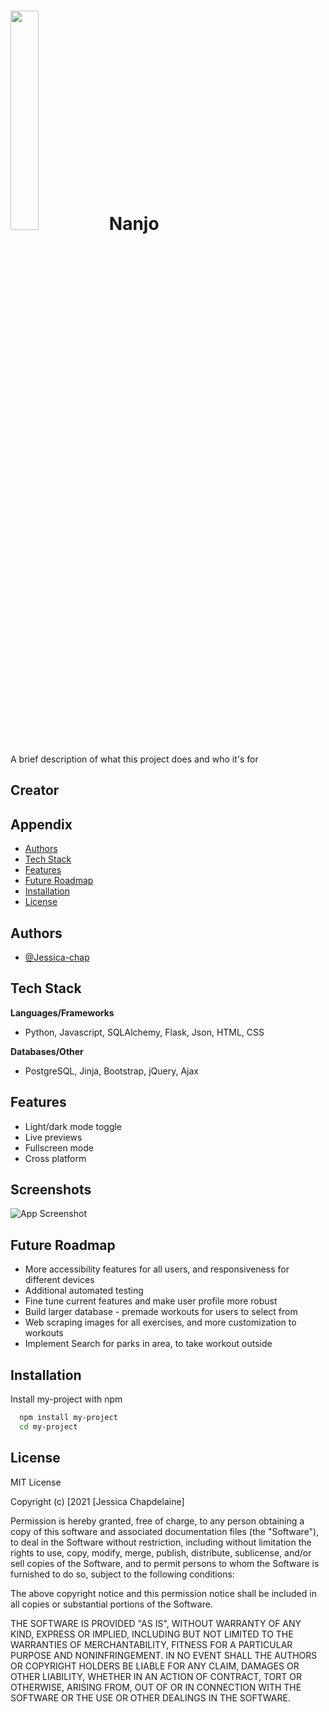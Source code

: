 
# <img src="../static/img/nanjo-logo.svg" width="30%"> Nanjo

A brief description of what this project does and who it's for

## Creator




## Appendix

* [Authors](#authors)
* [Tech Stack](#tech_stack)
* [Features](#features)
* [Future Roadmap](#future)
* [Installation](#install)
* [License](#license)

  
## <a name="authors"></a>Authors

- [@Jessica-chap](https://github.com/Jessica-chap)

  
## <a name="tech_stack"></a>Tech Stack

**Languages/Frameworks** 
* Python, Javascript, SQLAlchemy, Flask, Json, HTML, CSS

**Databases/Other** 
* PostgreSQL, Jinja, Bootstrap, jQuery, Ajax

  
## <a name="features"></a>Features

- Light/dark mode toggle
- Live previews
- Fullscreen mode
- Cross platform

  
## Screenshots

![App Screenshot](https://via.placeholder.com/468x300?text=App+Screenshot+Here)

## <a name="future"></a>Future Roadmap

* More accessibility features for all users, and responsiveness for different devices
* Additional automated testing
* Fine tune current features and make user profile more robust
* Build larger database - premade workouts for users to select from
* Web scraping images for all exercises, and more customization to workouts
* Implement Search for parks in area, to take workout outside

  
## <a name="install"></a>Installation 

Install my-project with npm

```bash 
  npm install my-project
  cd my-project
```
    
## <a name="license"></a>License

MIT License

Copyright (c) [2021 [Jessica Chapdelaine]

Permission is hereby granted, free of charge, to any person obtaining a copy
of this software and associated documentation files (the "Software"), to deal
in the Software without restriction, including without limitation the rights
to use, copy, modify, merge, publish, distribute, sublicense, and/or sell
copies of the Software, and to permit persons to whom the Software is
furnished to do so, subject to the following conditions:

The above copyright notice and this permission notice shall be included in all
copies or substantial portions of the Software.

THE SOFTWARE IS PROVIDED "AS IS", WITHOUT WARRANTY OF ANY KIND, EXPRESS OR
IMPLIED, INCLUDING BUT NOT LIMITED TO THE WARRANTIES OF MERCHANTABILITY,
FITNESS FOR A PARTICULAR PURPOSE AND NONINFRINGEMENT. IN NO EVENT SHALL THE
AUTHORS OR COPYRIGHT HOLDERS BE LIABLE FOR ANY CLAIM, DAMAGES OR OTHER
LIABILITY, WHETHER IN AN ACTION OF CONTRACT, TORT OR OTHERWISE, ARISING FROM,
OUT OF OR IN CONNECTION WITH THE SOFTWARE OR THE USE OR OTHER DEALINGS IN THE
SOFTWARE.

  
